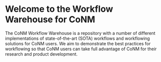 # Welcome to the Workflow Warehouse for CoNM

The CoNM Workflow Warehouse is a repository with a number of different implementations of state-of-the-art (SOTA) workflows and workflowing solutions for CoNM users. 
We aim to demonstrate the best practices for workflowing so that CoNM users
can take full advantage of CoNM for their research and product development.

